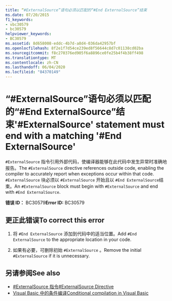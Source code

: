 ```yaml
---
title: “#ExternalSource”语句必须以匹配的“#End ExternalSource”结束
ms.date: 07/20/2015
f1_keywords:
- vbc30579
- bc30579
helpviewer_keywords:
- BC30579
ms.assetid: 8d658008-eddc-4b7d-a8d4-036da42957bf
ms.openlocfilehash: 8f2e1f7d54ce239ed8f56644c8d7c01138cd02ba
ms.sourcegitcommit: f8c270376ed905f6a8896ce0fe25b4f4b38ff498
ms.translationtype: MT
ms.contentlocale: zh-CN
ms.lasthandoff: 06/04/2020
ms.locfileid: "84370149"
---
```

# <a name="externalsource-statement-must-end-with-a-matching-end-externalsource"></a><span data-ttu-id="622ec-102">“#ExternalSource”语句必须以匹配的“#End ExternalSource”结束</span><span class="sxs-lookup"><span data-stu-id="622ec-102">'#ExternalSource' statement must end with a matching '#End ExternalSource'</span></span>
<span data-ttu-id="622ec-103">`#ExternalSource` 指令引用外部代码，使编译器能够在此代码中发生异常时准确地报告。</span><span class="sxs-lookup"><span data-stu-id="622ec-103">The `#ExternalSource` directive references outside code, enabling the compiler to accurately report when exceptions occur within that code.</span></span> <span data-ttu-id="622ec-104">`#ExternalSource` 块必须以 `#ExternalSource` 开始且以 `#End ExternalSource`结束。</span><span class="sxs-lookup"><span data-stu-id="622ec-104">An `#ExternalSource` block must begin with `#ExternalSource` and end with `#End ExternalSource`.</span></span>  
  
 <span data-ttu-id="622ec-105">**错误 ID：** BC30579</span><span class="sxs-lookup"><span data-stu-id="622ec-105">**Error ID:** BC30579</span></span>  
  
## <a name="to-correct-this-error"></a><span data-ttu-id="622ec-106">更正此错误</span><span class="sxs-lookup"><span data-stu-id="622ec-106">To correct this error</span></span>  
  
1. <span data-ttu-id="622ec-107">将 `#End ExternalSource` 添加到代码中的适当位置。</span><span class="sxs-lookup"><span data-stu-id="622ec-107">Add `#End ExternalSource` to the appropriate location in your code.</span></span>  
  
2. <span data-ttu-id="622ec-108">如果有必要，可删除初始 `#ExternalSource` 。</span><span class="sxs-lookup"><span data-stu-id="622ec-108">Remove the initial `#ExternalSource` if it is unnecessary.</span></span>  
  
## <a name="see-also"></a><span data-ttu-id="622ec-109">另请参阅</span><span class="sxs-lookup"><span data-stu-id="622ec-109">See also</span></span>

- [<span data-ttu-id="622ec-110">#ExternalSource 指令</span><span class="sxs-lookup"><span data-stu-id="622ec-110">#ExternalSource Directive</span></span>](../language-reference/directives/externalsource-directive.md)
- [<span data-ttu-id="622ec-111">Visual Basic 中的条件编译</span><span class="sxs-lookup"><span data-stu-id="622ec-111">Conditional compilation in Visual Basic</span></span>](../programming-guide/program-structure/conditional-compilation.md)

